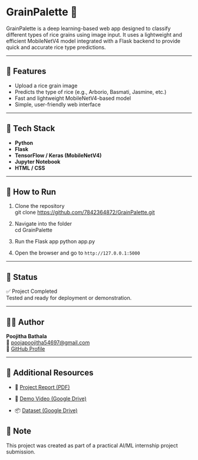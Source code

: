 # GrainPalette 🌾

GrainPalette is a deep learning-based web app designed to classify different types of rice grains using image input. It uses a lightweight and efficient MobileNetV4 model integrated with a Flask backend to provide quick and accurate rice type predictions.

---

## 🧠 Features

- Upload a rice grain image
- Predicts the type of rice (e.g., Arborio, Basmati, Jasmine, etc.)
- Fast and lightweight MobileNetV4-based model
- Simple, user-friendly web interface

---

## 🔧 Tech Stack

- **Python**
- **Flask**
- **TensorFlow / Keras (MobileNetV4)**
- **Jupyter Notebook**
- **HTML / CSS**

---

## 📁 How to Run

1. Clone the repository  
git clone https://github.com/7842364872/GrainPalette.git

2. Navigate into the folder  
cd GrainPalette

3. Run the Flask app
   python app.py

4. Open the browser and go to `http://127.0.0.1:5000`

---

## 📝 Status

✅ Project Completed  
Tested and ready for deployment or demonstration.

---

## 🙋‍♀️ Author

**Poojitha Bathala**  
📧 poojapoojitha54697@gmail.com  
🔗 [GitHub Profile](https://github.com/7842364872)

---

## 🔗 Additional Resources

- 📄 [Project Report (PDF)](https://github.com/7842364872/GrainPalette/blob/main/docs/GrainPalette_Final_Report.pdf)
  
- 🎥 [Demo Video (Google Drive)](https://drive.google.com/file/d/1qRNce6C82ytBoKAeroGNA8gJKZ08mYiS/view?usp=sharing)


- 📦 [Dataset (Google Drive)](https://drive.google.com/file/d/1gpAbi8vhLsZzM0CrnPHV-ejQILcBeTG/view?usp=sharing)


## 📌 Note

This project was created as part of a practical AI/ML internship project submission.  

     
  
